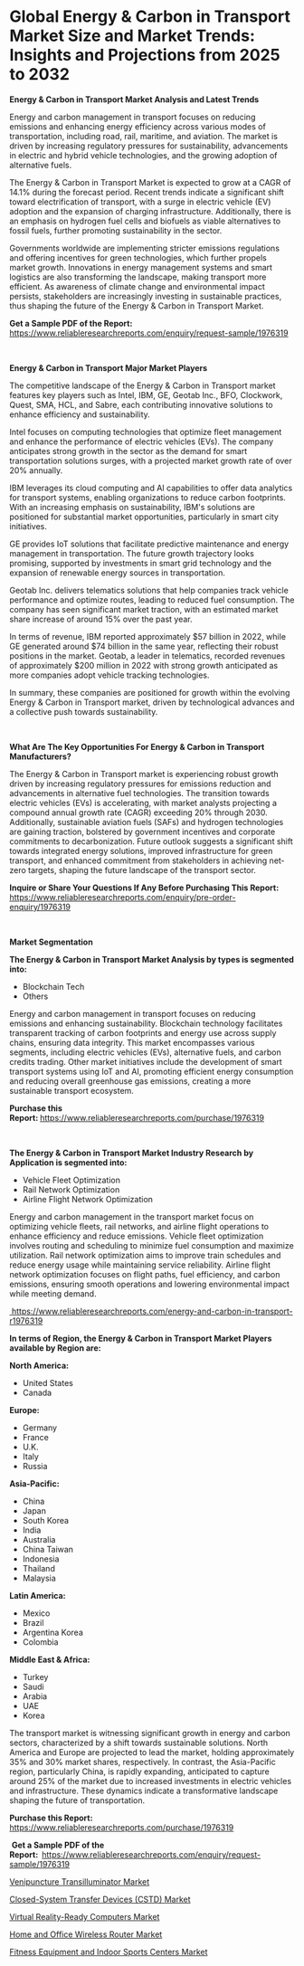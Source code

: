<p><h1>Global Energy & Carbon in Transport Market Size and Market Trends: Insights and Projections from 2025 to 2032</h1></p><p><strong>Energy & Carbon in Transport Market Analysis and Latest Trends</strong></p>
<p><p>Energy and carbon management in transport focuses on reducing emissions and enhancing energy efficiency across various modes of transportation, including road, rail, maritime, and aviation. The market is driven by increasing regulatory pressures for sustainability, advancements in electric and hybrid vehicle technologies, and the growing adoption of alternative fuels.</p><p>The Energy & Carbon in Transport Market is expected to grow at a CAGR of 14.1% during the forecast period. Recent trends indicate a significant shift toward electrification of transport, with a surge in electric vehicle (EV) adoption and the expansion of charging infrastructure. Additionally, there is an emphasis on hydrogen fuel cells and biofuels as viable alternatives to fossil fuels, further promoting sustainability in the sector.</p><p>Governments worldwide are implementing stricter emissions regulations and offering incentives for green technologies, which further propels market growth. Innovations in energy management systems and smart logistics are also transforming the landscape, making transport more efficient. As awareness of climate change and environmental impact persists, stakeholders are increasingly investing in sustainable practices, thus shaping the future of the Energy & Carbon in Transport Market.</p></p>
<p><strong>Get a Sample PDF of the Report:&nbsp;</strong> <a href="https://www.reliableresearchreports.com/enquiry/request-sample/1976319?utm_campaign=7&utm_medium=2&utm_source=Github&utm_content=ia&utm_term=15012025&utm_id=energy-carbon-in-transport">https://www.reliableresearchreports.com/enquiry/request-sample/1976319</a></p>
<p>&nbsp;</p>
<p><strong>Energy & Carbon in Transport Major Market Players</strong></p>
<p><p>The competitive landscape of the Energy & Carbon in Transport market features key players such as Intel, IBM, GE, Geotab Inc., BFO, Clockwork, Quest, SMA, HCL, and Sabre, each contributing innovative solutions to enhance efficiency and sustainability.</p><p>Intel focuses on computing technologies that optimize fleet management and enhance the performance of electric vehicles (EVs). The company anticipates strong growth in the sector as the demand for smart transportation solutions surges, with a projected market growth rate of over 20% annually.</p><p>IBM leverages its cloud computing and AI capabilities to offer data analytics for transport systems, enabling organizations to reduce carbon footprints. With an increasing emphasis on sustainability, IBM's solutions are positioned for substantial market opportunities, particularly in smart city initiatives.</p><p>GE provides IoT solutions that facilitate predictive maintenance and energy management in transportation. The future growth trajectory looks promising, supported by investments in smart grid technology and the expansion of renewable energy sources in transportation.</p><p>Geotab Inc. delivers telematics solutions that help companies track vehicle performance and optimize routes, leading to reduced fuel consumption. The company has seen significant market traction, with an estimated market share increase of around 15% over the past year.</p><p>In terms of revenue, IBM reported approximately $57 billion in 2022, while GE generated around $74 billion in the same year, reflecting their robust positions in the market. Geotab, a leader in telematics, recorded revenues of approximately $200 million in 2022 with strong growth anticipated as more companies adopt vehicle tracking technologies.</p><p>In summary, these companies are positioned for growth within the evolving Energy & Carbon in Transport market, driven by technological advances and a collective push towards sustainability.</p></p>
<p>&nbsp;</p>
<p><strong>What Are The Key Opportunities For Energy & Carbon in Transport Manufacturers?</strong></p>
<p><p>The Energy & Carbon in Transport market is experiencing robust growth driven by increasing regulatory pressures for emissions reduction and advancements in alternative fuel technologies. The transition towards electric vehicles (EVs) is accelerating, with market analysts projecting a compound annual growth rate (CAGR) exceeding 20% through 2030. Additionally, sustainable aviation fuels (SAFs) and hydrogen technologies are gaining traction, bolstered by government incentives and corporate commitments to decarbonization. Future outlook suggests a significant shift towards integrated energy solutions, improved infrastructure for green transport, and enhanced commitment from stakeholders in achieving net-zero targets, shaping the future landscape of the transport sector.</p></p>
<p><strong>Inquire or Share Your Questions If Any Before Purchasing This Report:</strong> <a href="https://www.reliableresearchreports.com/enquiry/pre-order-enquiry/1976319?utm_campaign=7&utm_medium=2&utm_source=Github&utm_content=ia&utm_term=15012025&utm_id=energy-carbon-in-transport">https://www.reliableresearchreports.com/enquiry/pre-order-enquiry/1976319</a></p>
<p>&nbsp;</p>
<p><strong>Market Segmentation</strong></p>
<p><strong>The Energy & Carbon in Transport Market Analysis by types is segmented into:</strong></p>
<p><ul><li>Blockchain Tech</li><li>Others</li></ul></p>
<p><p>Energy and carbon management in transport focuses on reducing emissions and enhancing sustainability. Blockchain technology facilitates transparent tracking of carbon footprints and energy use across supply chains, ensuring data integrity. This market encompasses various segments, including electric vehicles (EVs), alternative fuels, and carbon credits trading. Other market initiatives include the development of smart transport systems using IoT and AI, promoting efficient energy consumption and reducing overall greenhouse gas emissions, creating a more sustainable transport ecosystem.</p></p>
<p><strong>Purchase this Report:&nbsp;</strong><a href="https://www.reliableresearchreports.com/purchase/1976319?utm_campaign=7&utm_medium=2&utm_source=Github&utm_content=ia&utm_term=15012025&utm_id=energy-carbon-in-transport">https://www.reliableresearchreports.com/purchase/1976319</a></p>
<p>&nbsp;</p>
<p><strong>The Energy & Carbon in Transport Market Industry Research by Application is segmented into:</strong></p>
<p><ul><li>Vehicle Fleet Optimization</li><li>Rail Network Optimization</li><li>Airline Flight Network Optimization</li></ul></p>
<p><p>Energy and carbon management in the transport market focus on optimizing vehicle fleets, rail networks, and airline flight operations to enhance efficiency and reduce emissions. Vehicle fleet optimization involves routing and scheduling to minimize fuel consumption and maximize utilization. Rail network optimization aims to improve train schedules and reduce energy usage while maintaining service reliability. Airline flight network optimization focuses on flight paths, fuel efficiency, and carbon emissions, ensuring smooth operations and lowering environmental impact while meeting demand.</p></p>
<p><a href="https://www.reliableresearchreports.com/energy-and-carbon-in-transport-r1976319?utm_campaign=7&utm_medium=2&utm_source=Github&utm_content=ia&utm_term=15012025&utm_id=energy-carbon-in-transport">&nbsp;https://www.reliableresearchreports.com/energy-and-carbon-in-transport-r1976319</a></p>
<p><strong>In terms of Region, the Energy & Carbon in Transport Market Players available by Region are:</strong></p>
<p>
    <p> <strong> North America: </strong>
        <ul>
            <li>United States</li>
            <li>Canada</li>
        </ul>
        </p> 
    <p> <strong> Europe: </strong>
        <ul>
            <li>Germany</li>
            <li>France</li>
            <li>U.K.</li>
            <li>Italy</li>
            <li>Russia</li>
        </ul>
        </p> 
    <p> <strong> Asia-Pacific: </strong>
        <ul>
            <li>China</li>
            <li>Japan</li>
            <li>South Korea</li>
            <li>India</li>
            <li>Australia</li>
            <li>China Taiwan</li>
            <li>Indonesia</li>
            <li>Thailand</li>
            <li>Malaysia</li>
        </ul>
        </p> 
    <p> <strong> Latin America: </strong>
        <ul>
            <li>Mexico</li>
            <li>Brazil</li>
            <li>Argentina Korea</li>
            <li>Colombia</li>
        </ul>
        </p> 
    <p> <strong> Middle East & Africa: </strong>
        <ul>
            <li>Turkey</li>
            <li>Saudi</li>
            <li>Arabia</li>
            <li>UAE</li>
            <li>Korea</li>
        </ul>
    </p>
    </p>
<p><p>The transport market is witnessing significant growth in energy and carbon sectors, characterized by a shift towards sustainable solutions. North America and Europe are projected to lead the market, holding approximately 35% and 30% market shares, respectively. In contrast, the Asia-Pacific region, particularly China, is rapidly expanding, anticipated to capture around 25% of the market due to increased investments in electric vehicles and infrastructure. These dynamics indicate a transformative landscape shaping the future of transportation.</p></p>
<p><strong>Purchase this Report: </strong><a href="https://www.reliableresearchreports.com/purchase/1976319?utm_campaign=7&utm_medium=2&utm_source=Github&utm_content=ia&utm_term=15012025&utm_id=energy-carbon-in-transport">https://www.reliableresearchreports.com/purchase/1976319</a></p>
<p>&nbsp;<strong>Get a Sample PDF of the Report:&nbsp;&nbsp;</strong><a href="https://www.reliableresearchreports.com/enquiry/request-sample/1976319?utm_campaign=7&utm_medium=2&utm_source=Github&utm_content=ia&utm_term=15012025&utm_id=energy-carbon-in-transport">https://www.reliableresearchreports.com/enquiry/request-sample/1976319</a></p>
<p><strong></strong></p>
<p><p><a href="https://github.com/NargisHussain432/Market-Research-Report-List-1/blob/main/venipuncture-transilluminator-market.md?utm_campaign=7&utm_medium=2&utm_source=Github&utm_content=ia&utm_term=15012025&utm_id=energy-carbon-in-transport">Venipuncture Transilluminator Market</a></p><p><a href="https://github.com/angelajermaine/Market-Research-Report-List-5/blob/main/closed-system-transfer-devices-cstd-market.md?utm_campaign=7&utm_medium=2&utm_source=Github&utm_content=ia&utm_term=15012025&utm_id=energy-carbon-in-transport">Closed-System Transfer Devices (CSTD) Market</a></p><p><a href="https://github.com/sherikacas30/Market-Research-Report-List-1/blob/main/virtual-reality-ready-computers-market.md?utm_campaign=7&utm_medium=2&utm_source=Github&utm_content=ia&utm_term=15012025&utm_id=energy-carbon-in-transport">Virtual Reality-Ready Computers Market</a></p><p><a href="https://github.com/FahadAhmed223/Market-Research-Report-List-1/blob/main/home-and-office-wireless-router-market.md?utm_campaign=7&utm_medium=2&utm_source=Github&utm_content=ia&utm_term=15012025&utm_id=energy-carbon-in-transport">Home and Office Wireless Router Market</a></p><p><a href="https://github.com/provorikovar/Market-Research-Report-List-6/blob/main/fitness-equipment-and-indoor-sports-centers-market.md?utm_campaign=7&utm_medium=2&utm_source=Github&utm_content=ia&utm_term=15012025&utm_id=energy-carbon-in-transport">Fitness Equipment and Indoor Sports Centers Market</a></p></p>